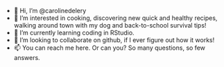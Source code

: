 - 👋 Hi, I’m @carolinedelery
- 👀 I’m interested in cooking, discovering new quick and healthy recipes, walking around town with my dog and back-to-school survival tips!
- 🌱 I’m currently learning coding in RStudio.
- 💞️ I’m looking to collaborate on github, if I ever figure out how it works!
- 📫 You can reach me here. Or can you? So many questions, so few answers.

<!---
carolinedelery/carolinedelery is a ✨ special ✨ repository because its `README.md` (this file) appears on your GitHub profile.
You can click the Preview link to take a look at your changes.
--->
